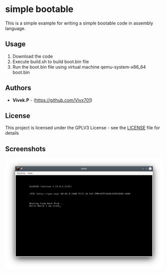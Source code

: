 # simple bootable

This is a simple example for writing a simple bootable code in assembly language.

## Usage

1. Download the code
2. Execute build.sh to build boot.bin file
3. Run the boot.bin file using virtual machine
    qemu-system-x86_64 boot.bin



## Authors
* **Vivek.P**  - (https://github.com/Vivx701)


## License
This project is licensed under the GPLV3 License - see the [LICENSE](LICENSE) file for details

## Screenshots
![appwindow](booting.png?raw=true)